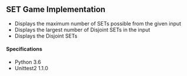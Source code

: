 ## SET Game Implementation

- Displays the maximum number of SETs possible from the given input
- Displays the largest number of Disjoint SETs in the input
- Displays the Disjoint SETs

#### Specifications

- Python 3.6
- Unittest2 1.1.0